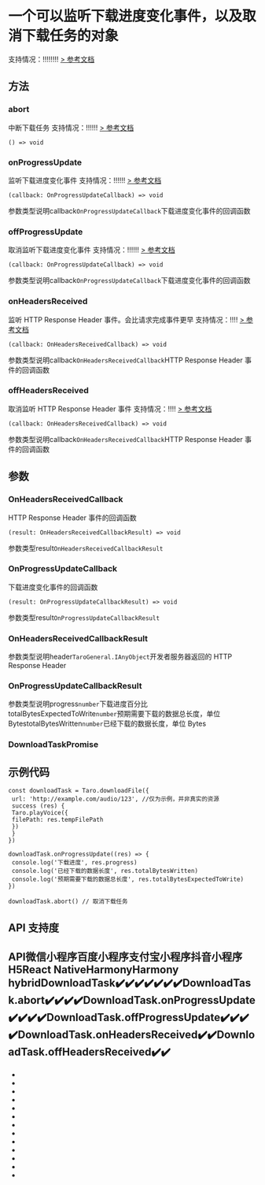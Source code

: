 # 一个可以监听下载进度变化事件，以及取消下载任务的对象
支持情况：!!!!!!!!
[> 参考文档
](https://developers.weixin.qq.com/miniprogram/dev/api/network/download/DownloadTask.html)
## 方法[​](DownloadTask.html#方法)
### abort[​](DownloadTask.html#abort)
中断下载任务
支持情况：!!!!!!
[> 参考文档
](https://developers.weixin.qq.com/miniprogram/dev/api/network/download/DownloadTask.abort.html)
```tsx
() => void
```

### onProgressUpdate[​](DownloadTask.html#onprogressupdate)
监听下载进度变化事件
支持情况：!!!!!!
[> 参考文档
](https://developers.weixin.qq.com/miniprogram/dev/api/network/download/DownloadTask.onProgressUpdate.html)
```tsx
(callback: OnProgressUpdateCallback) => void
```
参数类型说明callback`OnProgressUpdateCallback`下载进度变化事件的回调函数
### offProgressUpdate[​](DownloadTask.html#offprogressupdate)
取消监听下载进度变化事件
支持情况：!!!!!!
[> 参考文档
](https://developers.weixin.qq.com/miniprogram/dev/api/network/download/DownloadTask.offProgressUpdate.html)
```tsx
(callback: OnProgressUpdateCallback) => void
```
参数类型说明callback`OnProgressUpdateCallback`下载进度变化事件的回调函数
### onHeadersReceived[​](DownloadTask.html#onheadersreceived)
监听 HTTP Response Header 事件。会比请求完成事件更早
支持情况：!!!!
[> 参考文档
](https://developers.weixin.qq.com/miniprogram/dev/api/network/download/DownloadTask.onHeadersReceived.html)
```tsx
(callback: OnHeadersReceivedCallback) => void
```
参数类型说明callback`OnHeadersReceivedCallback`HTTP Response Header 事件的回调函数
### offHeadersReceived[​](DownloadTask.html#offheadersreceived)
取消监听 HTTP Response Header 事件
支持情况：!!!!
[> 参考文档
](https://developers.weixin.qq.com/miniprogram/dev/api/network/download/DownloadTask.offHeadersReceived.html)
```tsx
(callback: OnHeadersReceivedCallback) => void
```
参数类型说明callback`OnHeadersReceivedCallback`HTTP Response Header 事件的回调函数
## 参数[​](DownloadTask.html#参数)
### OnHeadersReceivedCallback[​](DownloadTask.html#onheadersreceivedcallback)
HTTP Response Header 事件的回调函数
```tsx
(result: OnHeadersReceivedCallbackResult) => void
```
参数类型result`OnHeadersReceivedCallbackResult`
### OnProgressUpdateCallback[​](DownloadTask.html#onprogressupdatecallback)
下载进度变化事件的回调函数
```tsx
(result: OnProgressUpdateCallbackResult) => void
```
参数类型result`OnProgressUpdateCallbackResult`
### OnHeadersReceivedCallbackResult[​](DownloadTask.html#onheadersreceivedcallbackresult)
参数类型说明header`TaroGeneral.IAnyObject`开发者服务器返回的 HTTP Response Header
### OnProgressUpdateCallbackResult[​](DownloadTask.html#onprogressupdatecallbackresult)
参数类型说明progress`number`下载进度百分比totalBytesExpectedToWrite`number`预期需要下载的数据总长度，单位 BytestotalBytesWritten`number`已经下载的数据长度，单位 Bytes
### DownloadTaskPromise[​](DownloadTask.html#downloadtaskpromise)
## 示例代码[​](DownloadTask.html#示例代码)
```tsx
const downloadTask = Taro.downloadFile({
 url: 'http://example.com/audio/123', //仅为示例，并非真实的资源
 success (res) {
 Taro.playVoice({
 filePath: res.tempFilePath
 })
 }
})

downloadTask.onProgressUpdate((res) => {
 console.log('下载进度', res.progress)
 console.log('已经下载的数据长度', res.totalBytesWritten)
 console.log('预期需要下载的数据总长度', res.totalBytesExpectedToWrite)
})

downloadTask.abort() // 取消下载任务
```

## API 支持度[​](DownloadTask.html#api-支持度)
API微信小程序百度小程序支付宝小程序抖音小程序H5React NativeHarmonyHarmony hybridDownloadTask✔️✔️✔️✔️✔️✔️✔️DownloadTask.abort✔️✔️✔️✔️DownloadTask.onProgressUpdate✔️✔️✔️✔️DownloadTask.offProgressUpdate✔️✔️✔️✔️DownloadTask.onHeadersReceived✔️✔️DownloadTask.offHeadersReceived✔️✔️
- 

- 
- 
- 
- 
- 

- 

- 
- 
- 
- 
- 

- 
-
